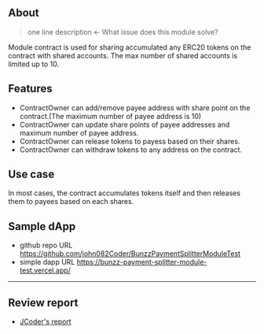 ## About
> one line description ← What issue does this module solve?

Module contract is used for sharing accumulated any ERC20 tokens on the contract with shared accounts.
The max number of shared accounts is limited up to 10.

## Features


- ContractOwner can add/remove payee address with share point on the contract.(The maximum number of payee address is 10)
- ContractOwner can update share points of payee addresses and maximum number of payee address.
- ContractOwner can release tokens to payess based on their shares.
- ContractOwner can withdraw tokens to any address on the contract.


## Use case

In most cases, the contract accumulates tokens itself and then releases them to payees based on each shares.


## Sample dApp
- github repo URL
    https://github.com/john082Coder/BunzzPaymentSplitterModuleTest
- simple dapp URL
    https://bunzz-payment-splitter-module-test.vercel.app/


---
## Review report
- [JCoder's report](https://docs.google.com/document/d/1-yVw_9Q5Mx-HTzbaK9j4Xuz2oFW8jJTnEbSMbQ2_Jzc/edit)